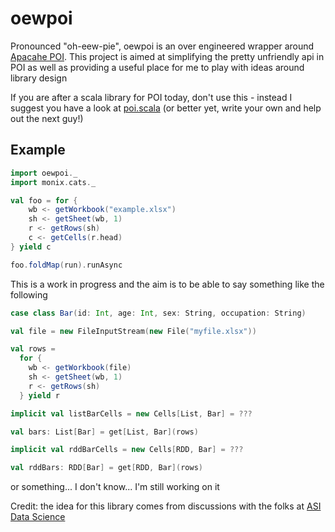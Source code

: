 # oewpoi

Pronounced "oh-eew-pie", oewpoi is an over engineered wrapper around [Apacahe POI](https://poi.apache.org/). This project is aimed at simplifying the pretty unfriendly api in POI as well as providing a useful place for me to play with ideas around library design

If you are after a scala library for POI today, don't use this - instead I suggest you have a look at [poi.scala](https://github.com/folone/poi.scala) (or better yet, write your own and help out the next guy!)

## Example

```scala
import oewpoi._
import monix.cats._

val foo = for {
    wb <- getWorkbook("example.xlsx")
    sh <- getSheet(wb, 1)
    r <- getRows(sh)
    c <- getCells(r.head)
} yield c

foo.foldMap(run).runAsync
```

This is a work in progress and the aim is to be able to say something like the following

```scala
case class Bar(id: Int, age: Int, sex: String, occupation: String)

val file = new FileInputStream(new File("myfile.xlsx"))

val rows = 
  for {
    wb <- getWorkbook(file)
    sh <- getSheet(wb, 1)
    r <- getRows(sh)
  } yield r

implicit val listBarCells = new Cells[List, Bar] = ??? 

val bars: List[Bar] = get[List, Bar](rows)

implicit val rddBarCells = new Cells[RDD, Bar] = ???

val rddBars: RDD[Bar] = get[RDD, Bar](rows)
```

or something... I don't know... I'm still working on it


Credit: the idea for this library comes from discussions with the folks at [ASI Data Science](theasi.co)
